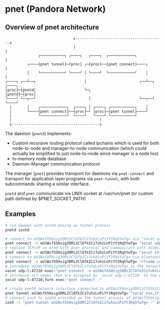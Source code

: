 # pnet (Pandora Network)
## Overview of pnet architecture
```
                               x----------------------------------------x
                               |                                        |
               ┌───────────┐ ┌────┐   ┌────┐  ┌────────────┐            |
          ┌────┤pnet tunnel├─┤proc│ ┌─┤proc├──┤pnet connect├────┐       |
          │    └───────────┘ └────┘ │ └────┘  └────────────┘    │       |
┌────┐ ┌──┴──┐                      │                        ┌──┴──┐ ┌────┐
│proc├─┤pnetd│                      └─┐                      │pnetd├─┤proc│
└────┘ └──┬──┘                        │                      └──┬──┘ └────┘
  |       │    ┌────────────┐  ┌────┐ │ ┌────┐ ┌───────────┐    │
  |       └────┤pnet connect├──┤proc├─┘ │proc├─┤pnet tunnel├────┘
  |            └────────────┘  └────┘   └────┘ └───────────┘
  |                                        !
  x----------------------------------------x
```

The daemon (`pnetd`) implements:
- Custom recursive routing protocol called ipchains which is used for both node-to-node and manager-to-node communication (which could actually be simplified to just node-to-node since manager is a node too)
- In-memory node database
- Daemon-Manager communication protocol

The manager (`pnet`) provides transport for daemons via `pnet-connect` and transport for application layer programs via `pnet-tunnel`, with both subcommands sharing a similar interface.

`pnetd` and `pnet` communicate via UNIX socket at /var/run/pnet (or custom path defined by $PNET_SOCKET_PATH)

## Examples
```sh
# run daemon with ioshd posing as tunnel process
pnetd ioshd

# connect to eU1WsfX5Hsig3DMi2ClOfkICz7uhzLnPiYY1RqSYwTg= via "socat udp:example.com:47210 -"
pnet connect -n eU1WsfX5Hsig3DMi2ClOfkICz7uhzLnPiYY1RqSYwTg= "socat udp:example.com:47210 -"
# replace TCP/IP on eth0 with pnet protocol and communicate with eU1WsfX5Hsig3DMi2ClOfkICz7uhzLnPiYY1RqSYwTg= on other end
pnet connect -n eU1WsfX5Hsig3DMi2ClOfkICz7uhzLnPiYY1RqSYwTg= "socat interface:eth0 -"
# connect to eU1WsfX5Hsig3DMi2ClOfkICz7uhzLnPiYY1RqSYwTg= via bluetooth socket on channel 3
pnet connect -n eU1WsfX5Hsig3DMi2ClOfkICz7uhzLnPiYY1RqSYwTg= "rfcomm connect /dev/rfcomm0 00:B0:D0:63:C2:26 3"
# introduce eU1WsfX5Hsig3DMi2ClOfkICz7uhzLnPiYY1RqSYwTg= to the network when it's connection is accepted by `socat udp-l:47210`
socat udp-l:47210 exec:"pnet connect -n eU1WsfX5Hsig3DMi2ClOfkICz7uhzLnPiYY1RqSYwTg= -"
# intrdouce all nodes that are accepted by `socat udp-l:47210` to the network
socat udp-l:47210,fork exec:"pnet connect -"

# create pnet0 network interface connected to eU1WsfX5Hsig3DMi2ClOfkICz7uhzLnPiYY1RqSYwTg=
pnet tunnel eU1WsfX5Hsig3DMi2ClOfkICz7uhzLnPiYY1RqSYwTg= "socat tun,iff-up,device-name=pnet0 -"
# connect iosh to ioshd provided as the tunnel process of eU1WsfX5Hsig3DMi2ClOfkICz7uhzLnPiYY1RqSYwTg=
iosh -t "pnet tunnel eU1WsfX5Hsig3DMi2ClOfkICz7uhzLnPiYY1RqSYwTg= -" zsh -l
```
